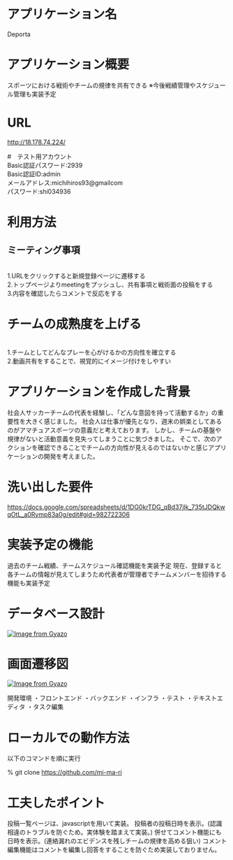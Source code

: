 # アプリケーション名
Deporta

# アプリケーション概要
スポーツにおける戦術やチームの規律を共有できる
※今後戦績管理やスケジュール管理も実装予定

# URL
http://18.178.74.224/

#　テスト用アカウント
<br> Basic認証パスワード:2939
<br> Basic認証ID:admin
<br> メールアドレス:michihiros93@gmailcom
<br> パスワード:shi034936

# 利用方法
## ミーティング事項
<br> 1.URLをクリックすると新規登録ページに遷移する
<br> 2.トップページよりmeetingをプッシュし、共有事項と戦術面の投稿をする
<br> 3.内容を確認したらコメントで反応をする

# チームの成熟度を上げる
<br> 1.チームとしてどんなプレーを心がけるかの方向性を確立する
<br> 2.動画共有をすることで、視覚的にイメージ付けをしやすい

# アプリケーションを作成した背景
社会人サッカーチームの代表を経験し、「どんな意図を持って活動するか」の重要性を大きく感じました。
社会人は仕事が優先となり、週末の娯楽としてあるのがアマチュアスポーツの意義だと考えております。
しかし、チームの基盤や規律がないと活動意義を見失ってしまうことに気づきました。
そこで、次のアクションを確認できることでチームの方向性が見えるのではないかと感じアプリケーションの開発を考えました。

# 洗い出した要件
https://docs.google.com/spreadsheets/d/1DG0krTDG_qBd37jlk_735tJDQkwqOtL_a0Rymp83a0g/edit#gid=982722306

# 実装予定の機能
過去のチーム戦績、チームスケジュール確認機能を実装予定
現在、登録すると各チームの情報が見えてしまうため代表者が管理者でチームメンバーを招待する機能も実装予定

# データベース設計
[![Image from Gyazo](https://i.gyazo.com/57961792d546743e8b86ae84a9b9b859.png)](https://gyazo.com/57961792d546743e8b86ae84a9b9b859)

# 画面遷移図
[![Image from Gyazo](https://i.gyazo.com/272327abf086be30fda18b81bce4c303.png)](https://gyazo.com/272327abf086be30fda18b81bce4c303)

開発環境
・フロントエンド
・バックエンド
・インフラ
・テスト
・テキストエディタ
・タスク編集

# ローカルでの動作方法
以下のコマンドを順に実行

% git clone https://github.com/mi-ma-ri

# 工夫したポイント
投稿一覧ページは、javascriptを用いて実装。
投稿者の投稿日時を表示。(認識相違のトラブルを防ぐため。実体験を踏まえて実装。)
併せてコメント機能にも日時を表示。(連絡漏れのエビデンスを残しチームの規律を高める狙い)
コメント編集機能はコメントを編集し回答をすることを防ぐため実装しておりません。


